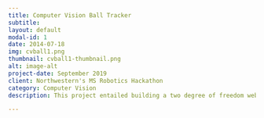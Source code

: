 ```yaml
---
title: Computer Vision Ball Tracker
subtitle:
layout: default
modal-id: 1
date: 2014-07-18
img: cvball1.png
thumbnail: cvball1-thumbnail.png
alt: image-alt
project-date: September 2019
client: Northwestern's MS Robotics Hackathon
category: Computer Vision
description: This project entailed building a two degree of freedom webcam tripod to track a colored object. Using Python and OpenCV, it is configured to track an object the approximate color of an orange ping pong ball. <br>  <div align="center"><iframe width="560" height="315" src="https://www.youtube-nocookie.com/embed/qhr6fgW47a8" frameborder="0" allow="accelerometer; autoplay; encrypted-media; gyroscope; picture-in-picture" allowfullscreen></iframe></div><br><br>To see more you can visit <a href="https://github.com/marcelbonnici/Ball-Tracker">Computer Vision Ball Tracker</a>

---
```

